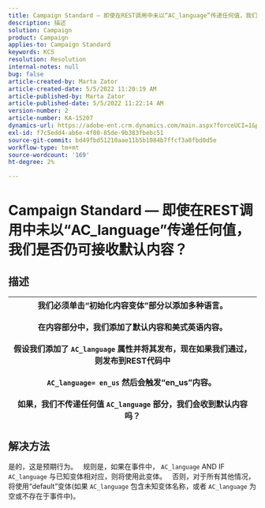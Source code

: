```yaml
---
title: Campaign Standard — 即使在REST调用中未以“AC_language”传递任何值，我们是否仍可接收默认内容？
description: 描述
solution: Campaign
product: Campaign
applies-to: Campaign Standard
keywords: KCS
resolution: Resolution
internal-notes: null
bug: false
article-created-by: Marta Zator
article-created-date: 5/5/2022 11:20:19 AM
article-published-by: Marta Zator
article-published-date: 5/5/2022 11:22:14 AM
version-number: 2
article-number: KA-15207
dynamics-url: https://adobe-ent.crm.dynamics.com/main.aspx?forceUCI=1&pagetype=entityrecord&etn=knowledgearticle&id=64ef1f53-65cc-ec11-a7b5-6045bd00dbbc
exl-id: f7c5edd4-ab6e-4f80-85de-9b383fbebc51
source-git-commit: bd49fbd51210aae11b5b1084b7ffcf3a8fbd0d5e
workflow-type: tm+mt
source-wordcount: '169'
ht-degree: 2%

---
```


# Campaign Standard — 即使在REST调用中未以“AC_language”传递任何值，我们是否仍可接收默认内容？

## 描述



| 我们必须单击“初始化内容变体”部分以添加多种语言。<br>   <br>  在内容部分中，我们添加了默认内容和美式英语内容。<br>   <br>  假设我们添加了 `AC_language` 属性并将其发布，现在如果我们通过，则发布到REST代码中<br><br>  `AC_language= en_us` 然后会触发“en_us”内容。 <br><br>  如果，我们不传递任何值 `AC_language` 部分，我们会收到默认内容吗？ |
| --- |



## 解决方法


是的，这是预期行为。
 
规则是，如果在事件中， `AC_language` AND IF `AC_language` 与已知变体相对应，则将使用此变体。
 
否则，对于所有其他情况，将使用“default”变体(如果 `AC_language` 包含未知变体名称，或者 `AC_language` 为空或不存在于事件中)。
